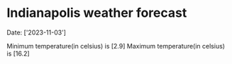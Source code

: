 # Indianapolis weather forecast 
Date: ['2023-11-03'] 

Minimum temperature(in celsius) is [2.9] 
Maximum temperature(in celsius) is [16.2]